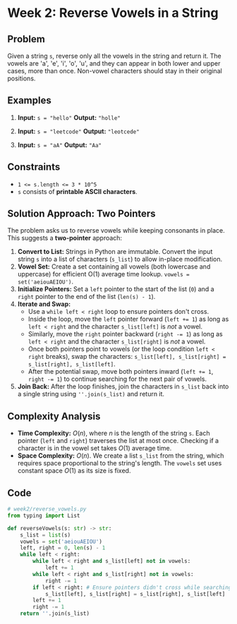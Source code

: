 # Week 2: Reverse Vowels in a String

## Problem

Given a string `s`, reverse only all the vowels in the string and return it. The vowels are 'a', 'e', 'i', 'o', 'u', and they can appear in both lower and upper cases, more than once. Non-vowel characters should stay in their original positions.

## Examples

1.  **Input:** `s = "hello"`
    **Output:** `"holle"`

2.  **Input:** `s = "leetcode"`
    **Output:** `"leotcede"`

3.  **Input:** `s = "aA"`
    **Output:** `"Aa"`

## Constraints

* `1 <= s.length <= 3 * 10^5`
* `s` consists of **printable ASCII characters**.

## Solution Approach: Two Pointers

The problem asks us to reverse vowels while keeping consonants in place. This suggests a **two-pointer** approach:

1.  **Convert to List:** Strings in Python are immutable. Convert the input string `s` into a list of characters (`s_list`) to allow in-place modification.
2.  **Vowel Set:** Create a set containing all vowels (both lowercase and uppercase) for efficient O(1) average time lookup. `vowels = set('aeiouAEIOU')`.
3.  **Initialize Pointers:** Set a `left` pointer to the start of the list (`0`) and a `right` pointer to the end of the list (`len(s) - 1`).
4.  **Iterate and Swap:**
    * Use a `while left < right` loop to ensure pointers don't cross.
    * Inside the loop, move the `left` pointer forward (`left += 1`) as long as `left < right` and the character `s_list[left]` is *not* a vowel.
    * Similarly, move the `right` pointer backward (`right -= 1`) as long as `left < right` and the character `s_list[right]` is *not* a vowel.
    * Once both pointers point to vowels (or the loop condition `left < right` breaks), swap the characters: `s_list[left], s_list[right] = s_list[right], s_list[left]`.
    * After the potential swap, move both pointers inward (`left += 1`, `right -= 1`) to continue searching for the next pair of vowels.
5.  **Join Back:** After the loop finishes, join the characters in `s_list` back into a single string using `''.join(s_list)` and return it.

## Complexity Analysis

* **Time Complexity:** $O(n)$, where $n$ is the length of the string `s`. Each pointer (`left` and `right`) traverses the list at most once. Checking if a character is in the vowel set takes $O(1)$ average time.
* **Space Complexity:** $O(n)$. We create a list `s_list` from the string, which requires space proportional to the string's length. The `vowels` set uses constant space $O(1)$ as its size is fixed.

## Code

```python
# week2/reverse_vowels.py
from typing import List

def reverseVowels(s: str) -> str:
    s_list = list(s)
    vowels = set('aeiouAEIOU')
    left, right = 0, len(s) - 1
    while left < right:
        while left < right and s_list[left] not in vowels:
            left += 1
        while left < right and s_list[right] not in vowels:
            right -= 1
        if left < right: # Ensure pointers didn't cross while searching
            s_list[left], s_list[right] = s_list[right], s_list[left]
        left += 1
        right -= 1
    return ''.join(s_list)
